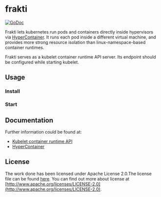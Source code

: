 # frakti

[![GoDoc](https://godoc.org/k8s.io/frakti?status.svg)](https://godoc.org/k8s.io/frakti)

Frakti lets kubernetes run pods and containers directly inside hypervisors via [HyperContainer](http://hypercontainer.io/). It runs each pod inside a different virtual machine, and provides more strong resource isolation than linux-namespace-based container runtimes.

Frakti serves as a kubelet container runtime API server. Its endpoint should be configured while starting kubelet.

## Usage

### Install

### Start

## Documentation



Further information could be found at:

- [Kubelet container runtime API](https://github.com/kubernetes/kubernetes/tree/master/docs/proposals/runtime-client-server.md)
- [HyperContainer](http://hypercontainer.io/)

## License

The work done has been licensed under Apache License 2.0.The license file can be found [here](LICENSE). You can find out more about license at [http://www.apache.org/licenses/LICENSE-2.0](http://www.apache.org/licenses/LICENSE-2.0).
